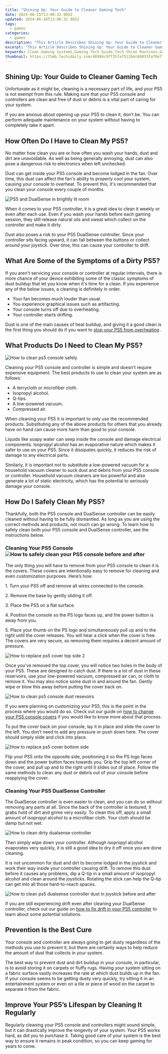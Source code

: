 ```yaml
---
title: "Shining Up: Your Guide to Cleaner Gaming Tech"
date: 2024-06-25T13:00:32.985Z
updated: 2024-06-26T13:00:32.985Z
tags:
  - games
categories:
  - games
description: "This Article Describes Shining Up: Your Guide to Cleaner Gaming Tech"
excerpt: "This Article Describes Shining Up: Your Guide to Cleaner Gaming Tech"
keywords: Clean Gaming Systems,Gaming Tech Guide,Tech Shine Routines,Gaming Setup Hygiene,High-Performance Gaming,Tips for Gamer's Tech,Tech Maintenance for Gamers
thumbnail: https://thmb.techidaily.com/48994c9ff35faf512b4c69833faf0e7ff28b80b0df78e2f2b0d58f413fb2991f.jpg
---
```


## Shining Up: Your Guide to Cleaner Gaming Tech

 Unfortunate as it might be, cleaning is a necessary part of life, and your PS5 is not exempt from this rule. Making sure that your PS5 console and controllers are clean and free of dust or debris is a vital part of caring for your system.

 If you are anxious about opening up your PS5 to clean it, don’t be. You can perform adequate maintenance on your system without having to completely take it apart.

## How Often Do I Have to Clean My PS5?

 No matter how clean you are or how often you wash your hands, dust and dirt are unavoidable. As well as being generally annoying, dust can also pose a dangerous risk to electronics when left unchecked.

 Dust can get inside your PS5 console and become lodged in the fan. Over time, this dust can affect the fan's ability to properly cool your system, causing your console to overheat. To prevent this, it's recommended that you clean your console every couple of months.

![PS5 and DualSense in brightly lit room](https://static1.makeuseofimages.com/wordpress/wp-content/uploads/2022/10/PS5-and-dualsense-in-brightly-lit-room-.jpg)

 When it comes to your PS5 controller, it is a great idea to clean it weekly or even after each use. Even if you wash your hands before each gaming session, they still release natural oils and sweat which collect on the controller and make it dirty.

 Dust also poses a risk to your PS5 DualSense controller. Since your controller sits facing upward, it can fall between the buttons or collect around your joystick. Over time, this can cause your controller to drift.

## What Are Some of the Symptoms of a Dirty PS5?

 If you aren't servicing your console or controller at regular intervals, there is more chance of your device exhibiting some of the classic symptoms of dust buildup that let you know when it's time for a clean. If you experience any of the below issues, a cleaning is definitely in order.

* Your fan becomes much louder than usual.
* You experience graphical issues such as artifacting.
* Your console turns off due to overheating.
* Your controller starts drifting.

 Dust is one of the main causes of heat buildup, and giving it a good clean is the first thing you should do if you want to [stop your PS5 from overheating](https://www.makeuseof.com/how-to-stop-ps5-overheating/) .

## What Products Do I Need to Clean My PS5?

![How to clean ps5 console safely](https://static1.makeuseofimages.com/wordpress/wp-content/uploads/2022/10/How-to-clean-ps5-console-safely-.jpg)

 Cleaning your PS5 console and controller is simple and doesn't require expensive equipment. The best products to use to clean your system are as follows:

* A terrycloth or microfiber cloth.
* Isopropyl alcohol.
* Q-tips.
* A low-powered vacuum.
* Compressed air.

 When cleaning your PS5 it is important to only use the recommended products. Substituting any of the above products for others that you already have on hand can cause more harm than good to your console.

 Liquids like soapy water can seep inside the console and damage electrical components. Isopropyl alcohol has an evaporative nature which makes it safer to use on your PS5\. Since it dissipates quickly, it reduces the risk of damage to any electrical parts.

 Similarly, it is important not to substitute a low-powered vacuum for a household vacuum cleaner to suck dust and debris from your PS5 console or controller. Household vacuum cleaners are too powerful and also generate a lot of static electricity, which has the potential to seriously damage your console.

## How Do I Safely Clean My PS5?

 Thankfully, both the PS5 console and DualSense controller can be easily cleaned without having to be fully dismantled. As long as you are using the correct methods and products, not much can go wrong. To learn how to safely clean both your PS5 console and DualSense controller, see the instructions below.

### Cleaning Your PS5 Console ![How to safely clean your PS5 console before and after](https://static1.makeuseofimages.com/wordpress/wp-content/uploads/2022/10/241E8BA0-13CF-411F-A96A-2055E42D1869.jpeg)

 The only thing you will have to remove from your PS5 console to clean it is the covers. These covers are intentionally easy to remove for cleaning and even customization purposes. Here’s how:

1\. Turn your PS5 off and remove all wires connected to the console.

2\. Remove the base by gently sliding it off.

3\. Place the PS5 on a flat surface.

 4\. Position the console so the PS logo faces up, and the power button is away from you.

 5\. Place your thumb on the PS logo and simultaneously pull up and to the right until the cover releases. You will hear a click when the cover is free. The covers are very secure, so removing them requires a decent amount of pressure.

![How to replace ps5 cover top side 2](https://static1.makeuseofimages.com/wordpress/wp-content/uploads/2022/09/How-to-replace-ps5-cover-top-side-2.jpg)

 Once you’ve removed the top cover, you will notice two holes in the body of your PS5\. These are designed to catch dust. If there is a lot of dust in these reservoirs, use your low-powered vacuum, compressed air can, or cloth to remove it. You may also notice some dust in and around the fan. Gently wipe or blow this away before putting the cover back on.

![How to clean ps5 console dust resevoirs](https://static1.makeuseofimages.com/wordpress/wp-content/uploads/2022/10/How-to-clean-ps5-console-dust-resevoirs.jpg)

 If you were planning on customizing your PS5, this is the point in the process where you would do so. Check out our guide on [how to change your PS5 console covers](https://www.makeuseof.com/change-ps5-covers/) if you would like to know more about that process.

 To put the cover back on your console, lay it in place and slide the cover to the left. You don’t need to add any pressure or push down here. The cover should simply slide and click into place.

![How to replace ps5 cover bottom side](https://static1.makeuseofimages.com/wordpress/wp-content/uploads/2022/09/How-to-replace-ps5-cover-bottom-side.jpg)

 Flip your PS5 onto the opposite side, positioning it so the PS logo faces down and the power button faces towards you. Grip the top left corner of the cover, and pull up and to the right until it slides out of place. Follow the same methods to clean any dust or debris out of your console before reapplying the cover.

### Cleaning Your PS5 DualSense Controller

 The DualSense controller is even easier to clean, and you can do so without removing any parts at all. Since the back of the controller is textured, it grabs hold of dirt and grime very easily. To clean this off, apply a small amount of isopropyl alcohol to a microfiber cloth. Your cloth should be damp but not wet.

![How to clean dirty dualsense controller](https://static1.makeuseofimages.com/wordpress/wp-content/uploads/2022/10/How-to-clean-dualsense-before.jpg)

 Then simply wipe down your controller. Although isopropyl alcohol evaporates very quickly, it is still a good idea to dry it off once you are done cleaning.

 It is not uncommon for dust and dirt to become lodged in the joystick and work their way inside your controller causing drift. To remove this dust before it causes any problems, dip a Q-tip in a small amount of isopropyl alcohol and clean around the joysticks. Rotating the stick can help the Q-tip can get into all those hard-to-reach spaces.

![How to clean ps5 dualsense controller dust in joystick before and after](https://static1.makeuseofimages.com/wordpress/wp-content/uploads/2022/10/How-to-clean-ps5-dualsense-controller-dust-in-joystick-before-and-after.jpg)

 If you are still experiencing drift even after cleaning your DualSense controller, check out our guide on [how to fix drift in your PS5 controller](https://www.makeuseof.com/fix-drifting-ps5-dualsense-controller/) to learn about some potential solutions.

## Prevention Is the Best Cure

 Your console and controller are always going to get dusty regardless of the methods you use to prevent it, but there are certainly ways to help reduce the amount of dust that collects in your system.

 The best way to prevent dust and dirt buildup in your console, in particular, is to avoid storing it on carpets or fluffy rugs. Having your system sitting on a fabric surface vastly increases the rate at which dust builds up in the fan. If your console seems to be getting dusty very quickly, try sitting it in an entertainment system or even on a tile or piece of wood on the carpet to separate it from the fabric.

## Improve Your PS5’s Lifespan by Cleaning It Regularly

 Regularly cleaning your PS5 console and controllers might sound simple, but it can drastically improve the longevity of your system. Your PS5 works hard, as did you to purchase it. Taking good care of your system is the best way to ensure it remains in peak condition, so you can keep gaming for years to come.


<ins class="adsbygoogle"
     style="display:block"
     data-ad-format="autorelaxed"
     data-ad-client="ca-pub-7571918770474297"
     data-ad-slot="1223367746"></ins>



<ins class="adsbygoogle"
     style="display:block"
     data-ad-client="ca-pub-7571918770474297"
     data-ad-slot="8358498916"
     data-ad-format="auto"
     data-full-width-responsive="true"></ins>


